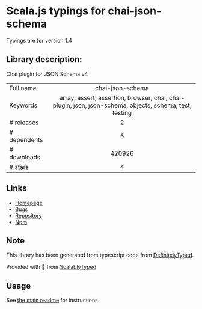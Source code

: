 
# Scala.js typings for chai-json-schema

Typings are for version 1.4

## Library description:
Chai plugin for JSON Schema v4

|                    |                 |
| ------------------ | :-------------: |
| Full name          | chai-json-schema |
| Keywords           | array, assert, assertion, browser, chai, chai-plugin, json, json-schema, objects, schema, test, testing |
| # releases         | 2 |
| # dependents       | 5 |
| # downloads        | 420926 |
| # stars            | 4 |

## Links
- [Homepage](http://chaijs.com)
- [Bugs](https://github.com/chaijs/chai-json-schema/issues)
- [Repository](https://github.com/chaijs/chai-json-schema)
- [Npm](https://www.npmjs.com/package/chai-json-schema)
    


## Note
This library has been generated from typescript code from [DefinitelyTyped](https://definitelytyped.org).

Provided with :purple_heart: from [ScalablyTyped](https://github.com/oyvindberg/ScalablyTyped)

## Usage
See [the main readme](../../readme.md) for instructions.


